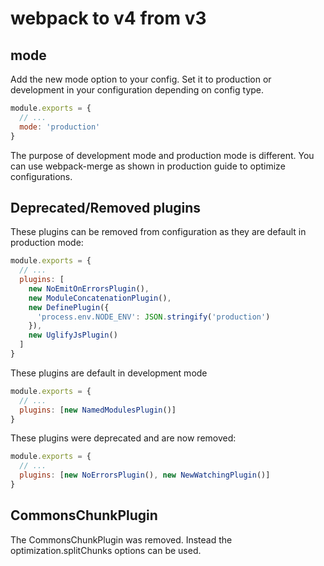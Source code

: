 # webpack to v4 from v3

## mode

Add the new mode option to your config. Set it to production or development in your configuration depending on config type.

```js
module.exports = {
  // ...
  mode: 'production'
}
```

The purpose of development mode and production mode is different. You can use webpack-merge as shown in production guide to optimize configurations.

## Deprecated/Removed plugins

These plugins can be removed from configuration as they are default in production mode:

```js
module.exports = {
  // ...
  plugins: [
    new NoEmitOnErrorsPlugin(),
    new ModuleConcatenationPlugin(),
    new DefinePlugin({
      'process.env.NODE_ENV': JSON.stringify('production')
    }),
    new UglifyJsPlugin()
  ]
}
```

These plugins are default in development mode

```js
module.exports = {
  // ...
  plugins: [new NamedModulesPlugin()]
}
```

These plugins were deprecated and are now removed:

```js
module.exports = {
  // ...
  plugins: [new NoErrorsPlugin(), new NewWatchingPlugin()]
}
```

## CommonsChunkPlugin

The CommonsChunkPlugin was removed. Instead the optimization.splitChunks options can be used.
